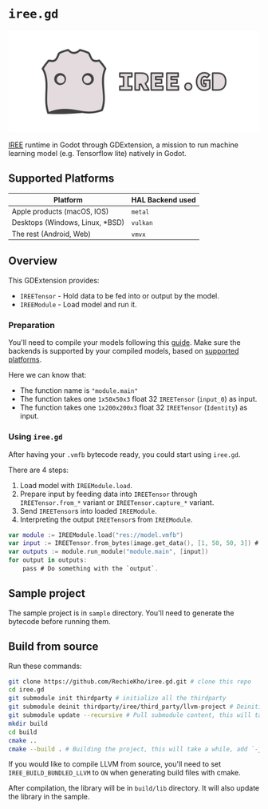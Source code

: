 # `iree.gd`

![iree.gd logo](./graphics/logo.svg)

[IREE](https://github.com/openxla/iree) runtime in Godot through GDExtension, a mission to run machine learning model (e.g. Tensorflow lite) natively in Godot.

## Supported Platforms

| Platform                         | HAL Backend used |
| -------------------------------- | ---------------- |
| Apple products (macOS, IOS)      | `metal`          |
| Desktops (Windows, Linux, \*BSD) | `vulkan`         |
| The rest (Android, Web)          | `vmvx`           |

## Overview

This GDExtension provides:

- `IREETensor` - Hold data to be fed into or output by the model.
- `IREEModule` - Load model and run it.

### Preparation

You'll need to compile your models following this [guide](https://openxla.github.io/iree/guides/).
Make sure the backends is supported by your compiled models, based on [supported platforms](#supported-platforms).

Here we can know that:

- The function name is `"module.main"`
- The function takes one `1x50x50x3` float 32 `IREETensor` (`input_0`) as input.
- The function takes one `1x200x200x3` float 32 `IREETensor` (`Identity`) as input.

### Using `iree.gd`

After having your `.vmfb` bytecode ready, you could start using `iree.gd`.

There are 4 steps:

1. Load model with `IREEModule.load`.
2. Prepare input by feeding data into `IREETensor` through `IREETensor.from_*` variant or `IREETensor.capture_*` variant.
3. Send `IREETensor`s into loaded `IREEModule`.
4. Interpreting the output `IREETensor`s from `IREEModule`.

```swift
var module := IREEModule.load("res://model.vmfb")
var input := IREETensor.from_bytes(image.get_data(), [1, 50, 50, 3]) # Remember to consider the input type.
var outputs := module.run_module("module.main", [input])
for output in outputs:
    pass # Do something with the `output`.
```

## Sample project

The sample project is in `sample` directory. You'll need to generate the bytecode before running them.

## Build from source

Run these commands:

```sh
git clone https://github.com/RechieKho/iree.gd.git # clone this repo
cd iree.gd
git submodule init thirdparty # initialize all the thirdparty
git submodule deinit thirdparty/iree/third_party/llvm-project # Deinitialize llvm, we are not compiling the compiler.
git submodule update --recursive # Pull submodule content, this will take a while.
mkdir build
cd build
cmake ..
cmake --build . # Building the project, this will take a while, add `-j` flag to make it faster.
```

If you would like to compile LLVM from source, you'll need to set `IREE_BUILD_BUNDLED_LLVM` to `ON` when generating build files with cmake.

After compilation, the library will be in `build/lib` directory.
It will also update the library in the sample.
